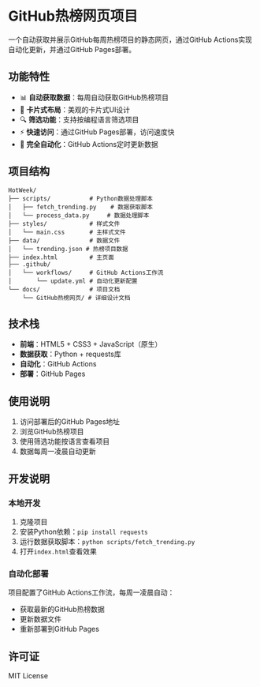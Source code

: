 # GitHub热榜网页项目

一个自动获取并展示GitHub每周热榜项目的静态网页，通过GitHub Actions实现自动化更新，并通过GitHub Pages部署。

## 功能特性

- 📊 **自动获取数据**：每周自动获取GitHub热榜项目
- 🎨 **卡片式布局**：美观的卡片式UI设计
- 🔍 **筛选功能**：支持按编程语言筛选项目
- ⚡ **快速访问**：通过GitHub Pages部署，访问速度快
- 🤖 **完全自动化**：GitHub Actions定时更新数据

## 项目结构

```
HotWeek/
├── scripts/           # Python数据处理脚本
│   ├── fetch_trending.py    # 数据获取脚本
│   └── process_data.py     # 数据处理脚本
├── styles/            # 样式文件
│   └── main.css       # 主样式文件
├── data/              # 数据文件
│   └── trending.json # 热榜项目数据
├── index.html         # 主页面
├── .github/
│   └── workflows/     # GitHub Actions工作流
│       └── update.yml # 自动化更新配置
└── docs/              # 项目文档
    └── GitHub热榜网页/ # 详细设计文档
```

## 技术栈

- **前端**：HTML5 + CSS3 + JavaScript（原生）
- **数据获取**：Python + requests库
- **自动化**：GitHub Actions
- **部署**：GitHub Pages

## 使用说明

1. 访问部署后的GitHub Pages地址
2. 浏览GitHub热榜项目
3. 使用筛选功能按语言查看项目
4. 数据每周一凌晨自动更新

## 开发说明

### 本地开发

1. 克隆项目
2. 安装Python依赖：`pip install requests`
3. 运行数据获取脚本：`python scripts/fetch_trending.py`
4. 打开`index.html`查看效果

### 自动化部署

项目配置了GitHub Actions工作流，每周一凌晨自动：
- 获取最新的GitHub热榜数据
- 更新数据文件
- 重新部署到GitHub Pages

## 许可证

MIT License